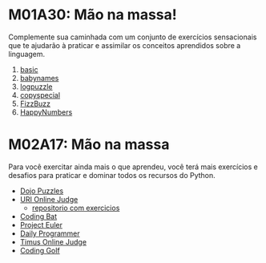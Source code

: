 # M01A30: Mão na massa!
Complemente sua caminhada com um conjunto de exercícios sensacionais que te ajudarão à praticar e assimilar os conceitos aprendidos sobre a linguagem.

1. [basic](https://github.com/asfelix/wttd/tree/master/001-basic)
2. [babynames](https://github.com/asfelix/wttd/tree/master/002-babynames)
3. [logpuzzle](https://github.com/asfelix/wttd/tree/master/003-logpuzzle)
4. [copyspecial](https://github.com/asfelix/wttd/tree/master/004-copyspecial)
5. [FizzBuzz](https://github.com/asfelix/wttd/tree/master/FizzBuzz)
6. [HappyNumbers](https://github.com/asfelix/wttd/tree/master/HappyNumbers)

# M02A17: Mão na massa

Para você exercitar ainda mais o que aprendeu, você terá mais exercícios e desafios para praticar e dominar todos os recursos do Python.

* [Dojo Puzzles](http://dojopuzzles.com/)
* [URI Online Judge](https://www.urionlinejudge.com.br/judge/pt/login)
    - [repositorio com exercicios](https://github.com/asfelix/uri-online-judge)
* [Coding Bat](http://codingbat.com/python)
* [Project Euler](https://projecteuler.net/)
* [Daily Programmer](https://www.reddit.com/r/dailyprogrammer/)
* [Timus Online Judge](http://acm.timus.ru/problemset.aspx)
* [Coding Golf](https://www.reddit.com/r/codegolf/)
